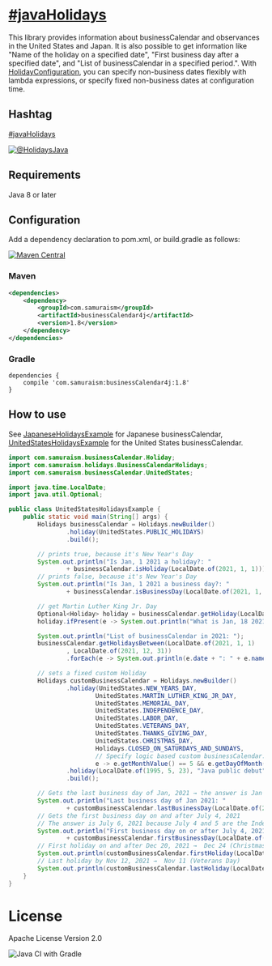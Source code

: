 # [&#35;javaHolidays](https://twitter.com/search?q=%23javaHolidays&src=typed_query&f=live)
This library provides information about businessCalendar and observances in the United States and Japan.
It is also possible to get information like "Name of the holiday on a specified date", "First business day after a specified date", and "List of businessCalendar in a specified period.".
With [HolidayConfiguration](https://github.com/yusuke/businessCalendar/blob/main/src/main/java/com/samuraism/businessCalendar/HolidayConfiguration.java), you can specify non-business dates flexibly with lambda expressions, or specify fixed non-business dates at configuration time.

## Hashtag
[&#35;javaHolidays](https://twitter.com/intent/tweet?text=https://github.com/yusuke/businessCalendar/+%23javaHolidays)

[![@HolidaysJava](https://img.shields.io/twitter/url/https/twitter.com/HolidaysJava.svg?style=social&label=Follow%20%40HolidaysJava)](https://twitter.com/HolidaysJava)
## Requirements
Java 8 or later

## Configuration
Add a dependency declaration to pom.xml, or build.gradle as follows:

[![Maven Central](https://maven-badges.herokuapp.com/maven-central/com.samuraism/businessCalendar/badge.svg)](https://maven-badges.herokuapp.com/maven-central/com.samuraism/businessCalendar)

### Maven
```xml
<dependencies>
    <dependency>
        <groupId>com.samuraism</groupId>
        <artifactId>businessCalendar4j</artifactId>
        <version>1.8</version>
    </dependency>
</dependencies>
```
### Gradle
```text
dependencies {
    compile 'com.samuraism:businessCalendar4j:1.8'
}
```
## How to use
See [JapaneseHolidaysExample](https://github.com/yusuke/businessCalendar4j/blob/main/src/test/java/com/samuraism/businessCalendar/exmaple/JapaneseHolidaysExample.java) for Japanese businessCalendar, [UnitedStatesHolidaysExample](https://github.com/yusuke/businessCalendar/blob/main/src/test/java/com/samuraism/businessCalendar/exmaple/UnitedStatesHolidaysExample.java) for the United States businessCalendar.

```java
import com.samuraism.businessCalendar.Holiday;
import com.samuraism.holidays.BusinessCalendarHolidays;
import com.samuraism.businessCalendar.UnitedStates;

import java.time.LocalDate;
import java.util.Optional;

public class UnitedStatesHolidaysExample {
    public static void main(String[] args) {
        Holidays businessCalendar = Holidays.newBuilder()
                .holiday(UnitedStates.PUBLIC_HOLIDAYS)
                .build();

        // prints true, because it's New Year's Day
        System.out.println("Is Jan, 1 2021 a holiday?: "
                + businessCalendar.isHoliday(LocalDate.of(2021, 1, 1)));
        // prints false, because it's New Year's Day
        System.out.println("Is Jan, 1 2021 a business day?: "
                + businessCalendar.isBusinessDay(LocalDate.of(2021, 1, 1)));

        // get Martin Luther King Jr. Day
        Optional<Holiday> holiday = businessCalendar.getHoliday(LocalDate.of(2021, 1, 18));
        holiday.ifPresent(e -> System.out.println("What is Jan, 18 2021?: " + e.name));

        System.out.println("List of businessCalendar in 2021: ");
        businessCalendar.getHolidaysBetween️(LocalDate.of(2021, 1, 1)
                , LocalDate.of(2021, 12, 31))
                .forEach(e -> System.out.println(e.date + ": " + e.name));

        // sets a fixed custom Holiday
        Holidays customBusinessCalendar = Holidays.newBuilder()
                .holiday(UnitedStates.NEW_YEARS_DAY,
                        UnitedStates.MARTIN_LUTHER_KING_JR_DAY,
                        UnitedStates.MEMORIAL_DAY,
                        UnitedStates.INDEPENDENCE_DAY,
                        UnitedStates.LABOR_DAY,
                        UnitedStates.VETERANS_DAY,
                        UnitedStates.THANKS_GIVING_DAY,
                        UnitedStates.CHRISTMAS_DAY,
                        Holidays.CLOSED_ON_SATURDAYS_AND_SUNDAYS,
                        // Specify logic based custom businessCalendar. returns a string if the day is a holiday
                        e -> e.getMonthValue() == 5 && e.getDayOfMonth() == 19 ? "James Gosling's birthday" : null)
                .holiday(LocalDate.of(1995, 5, 23), "Java public debut")
                .build();

        // Gets the last business day of Jan, 2021 → the answer is Jan 29 since Jan 30, 31 are weekend
        System.out.println("Last business day of Jan 2021: "
                + customBusinessCalendar.lastBusinessDay(LocalDate.of(2021, 1, 31)));
        // Gets the first business day on and after July 4, 2021
        // The answer is July 6, 2021 because July 4 and 5 are the Independence day and it's substitute
        System.out.println("First business day on or after July 4, 2021: "
                + customBusinessCalendar.firstBusinessDay(LocalDate.of(2021, 7, 4)));
        // First holiday on and after Dec 20, 2021 →  Dec 24 (Christmas Day)
        System.out.println(customBusinessCalendar.firstHoliday(LocalDate.of(2021, 12, 20)));
        // Last holiday by Nov 12, 2021 →  Nov 11 (Veterans Day)
        System.out.println(customBusinessCalendar.lastHoliday(LocalDate.of(2021, 11, 12)));
    }
}
```

# License
Apache License Version 2.0

![Java CI with Gradle](https://github.com/yusuke/businessCalendar4j/workflows/Java%20CI%20with%20Gradle/badge.svg)